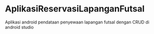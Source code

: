 # AplikasiReservasiLapanganFutsal
Aplikasi android pendataan penyewaan lapangan futsal dengan CRUD di android studio
